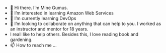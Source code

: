 - 👋 Hi there. I’m Mine Gumus.
- 👀 I’m interested in learning Amazon Web Services
- 🌱 I’m currently learning DevOps
- 💞️ I’m looking to collaborate on anything that can help to you. I worked as an instructor and mentor for 18 years.
-  I reall like to help others. Besides this, I love reading book and gardening.
- 📫 How to reach me ...

<!---
MineGumus/MineGumus is a ✨ special ✨ repository because its `README.md` (this file) appears on your GitHub profile.
You can click the Preview link to take a look at your changes.
--->
